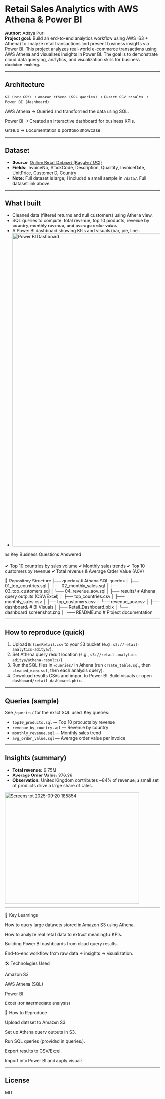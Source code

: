 # Retail Sales Analytics with AWS Athena & Power BI

**Author:** Aditya Puri  
**Project goal:** Build an end-to-end analytics workflow using AWS (S3 + Athena) to analyze retail transactions and present business insights via Power BI.
This project analyzes real-world e-commerce transactions using AWS Athena and visualizes insights in Power BI.
The goal is to demonstrate cloud data querying, analytics, and visualization skills for business decision-making.

---

## Architecture
`S3 (raw CSV)` → `Amazon Athena (SQL queries)` → `Export CSV results` → `Power BI (dashboard)`.

AWS Athena → Queried and transformed the data using SQL.

Power BI → Created an interactive dashboard for business KPIs.

GitHub → Documentation & portfolio showcase.

---

## Dataset
- **Source:** [Online Retail Dataset (Kaggle / UCI)](https://www.kaggle.com/datasets/vijayuv/onlineretail)  
- **Fields:** InvoiceNo, StockCode, Description, Quantity, InvoiceDate, UnitPrice, CustomerID, Country  
- **Note:** Full dataset is large; I included a small sample in `/data/`. Full dataset link above.

---

## What I built
- Cleaned data (filtered returns and null customers) using Athena view.
- SQL queries to compute: total revenue, top 10 products, revenue by country, monthly revenue, and average order value.
- A Power BI dashboard showing KPIs and visuals (bar, pie, line).
- <img width="1918" height="1017" alt="Power BI Dashboard" src="https://github.com/user-attachments/assets/a1028eb6-5346-4a96-b85b-f0138d251d32" />

📊 Key Business Questions Answered

✔ Top 10 countries by sales volume
✔ Monthly sales trends
✔ Top 10 customers by revenue
✔ Total revenue & Average Order Value (AOV)

📂 Repository Structure
├── queries/                 # Athena SQL queries
│   ├── 01_top_countries.sql
│   ├── 02_monthly_sales.sql
│   ├── 03_top_customers.sql
│   └── 04_revenue_aov.sql
│
├── results/                 # Athena query outputs (CSV/Excel)
│   ├── top_countries.csv
│   ├── monthly_sales.csv
│   ├── top_customers.csv
│   └── revenue_aov.csv
│
├── dashboard/               # BI Visuals
│   ├── Retail_Dashboard.pbix
│   └── dashboard_screenshot.png
│
└── README.md                # Project documentation


---

## How to reproduce (quick)
1. Upload `OnlineRetail.csv` to your S3 bucket (e.g., `s3://retail-analytics-aditya/`).
2. Set Athena query result location (e.g., `s3://retail-analytics-aditya/athena-results/`).
3. Run the SQL files in `/queries/` in Athena (run `create_table.sql`, then `cleaned_view.sql`, then each analysis query).
4. Download results CSVs and import to Power BI. Build visuals or open `dashboard/retail_dashboard.pbix`.

---

## Queries (sample)
See `/queries/` for the exact SQL used. Key queries:
- `top10_products.sql` — Top 10 products by revenue
- `revenue_by_country.sql` — Revenue by country
- `monthly_revenue.sql` — Monthly sales trend
- `avg_order_value.sql` — Average order value per invoice

---

## Insights (summary)
- **Total revenue:** 9.75M  
- **Average Order Value:** 376.36  
- **Observation:** United Kingdom contributes ~84% of revenue; a small set of products drive a large share of sales. 
<img width="437" height="361" alt="Screenshot 2025-09-20 185854" src="https://github.com/user-attachments/assets/9b5b5a75-5404-40ed-ba80-f5ede04304ce" />


---

🔑 Key Learnings

How to query large datasets stored in Amazon S3 using Athena.

How to analyze real retail data to extract meaningful KPIs.

Building Power BI dashboards from cloud query results.

End-to-end workflow from raw data → insights → visualization.

🛠️ Technologies Used

Amazon S3

AWS Athena (SQL)

Power BI

Excel (for intermediate analysis)

📌 How to Reproduce

Upload dataset to Amazon S3.

Set up Athena query outputs in S3.

Run SQL queries (provided in queries/).

Export results to CSV/Excel.

Import into Power BI and apply visuals.

---

## License
MIT

